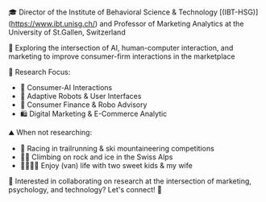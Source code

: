 🎓 Director of the Institute of Behavioral Science & Technology [(IBT-HSG)] (https://www.ibt.unisg.ch/) and Professor of Marketing Analytics at the University of St.Gallen, Switzerland

🤖 Exploring the intersection of AI, human-computer interaction, and marketing to improve consumer-firm interactions in the marketplace

🔬 Research Focus:
- 🧠 Consumer-AI Interactions
- 🦾 Adaptive Robots & User Interfaces
- 🏦 Consumer Finance & Robo Advisory
- 🛍️ Digital Marketing & E-Commerce Analytic

⛰️ When not researching:
- 🎿 Racing in trailrunning & ski mountaineering competitions
- 🧗‍♂️ Climbing on rock and ice in the Swiss Alps
- 👨‍👩‍👧‍👦 Enjoy (van) life with two sweet kids & my wife

💫 Interested in collaborating on research at the intersection of marketing, psychology, and technology? Let's connect! 🤝

